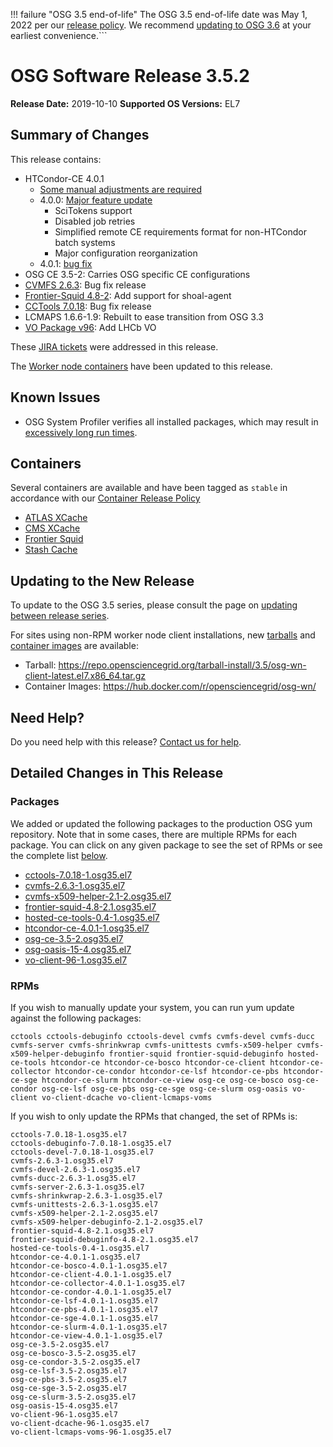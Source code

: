 !!! failure "OSG 3.5 end-of-life"
    The OSG 3.5 end-of-life date was May 1, 2022 per our
    [release policy](https://opensciencegrid.org/technology/policy/release-series/).
    We recommend
    [updating to OSG 3.6](https://opensciencegrid.org/docs/release/updating-to-osg-36/)
    at your earliest convenience.```

OSG Software Release 3.5.2
===========================

**Release Date:** 2019-10-10
**Supported OS Versions:** EL7

Summary of Changes
------------------

This release contains:

-   HTCondor-CE 4.0.1
    -   [Some manual adjustments are required](../updating-to-osg-35.md#updating-to-htcondor-ce-4x)
    -   4.0.0: [Major feature update](https://github.com/htcondor/htcondor-ce/releases/tag/v4.0.0)
        -   SciTokens support
        -   Disabled job retries
        -   Simplified remote CE requirements format for non-HTCondor batch systems
        -   Major configuration reorganization
    -   4.0.1: [bug fix](https://github.com/htcondor/htcondor-ce/releases/tag/v4.0.1)
-   OSG CE 3.5-2: Carries OSG specific CE configurations
-   [CVMFS 2.6.3](https://cvmfs.readthedocs.io/en/2.6/cpt-releasenotes.html): Bug fix release
-   [Frontier-Squid 4.8-2](http://frontier.cern.ch/dist/frontier-squid-releasenotes.txt): Add support for shoal-agent
-   [CCTools 7.0.18](http://ccl.cse.nd.edu/software/): Bug fix release
-   LCMAPS 1.6.6-1.9: Rebuilt to ease transition from OSG 3.3
-   [VO Package v96](https://github.com/opensciencegrid/osg-vo-config/releases/tag/release-96): Add LHCb VO

These
[JIRA tickets](https://jira.opensciencegrid.org/issues/?jql=project%20%3D%20SOFTWARE%20AND%20fixVersion%20%3D%203.5.2%20ORDER%20BY%20priority%20DESC%2C%20key%20DESC)
were addressed in this release.

The [Worker node containers](../../worker-node/using-wn-containers.md) have been updated to this release.

Known Issues
------------

- OSG System Profiler verifies all installed packages, which may result in
[excessively long run times](https://opensciencegrid.atlassian.net/browse/SOFTWARE-3804).


Containers
----------

Several containers are available and have been tagged as `stable` in accordance with our
[Container Release Policy](https://opensciencegrid.org/technology/policy/container-release/)

-   [ATLAS XCache](https://hub.docker.com/r/opensciencegrid/atlas-xcache/)
-   [CMS XCache](https://hub.docker.com/r/opensciencegrid/cms-xcache/)
-   [Frontier Squid](https://hub.docker.com/r/opensciencegrid/frontier-squid/)
-   [Stash Cache](https://hub.docker.com/r/opensciencegrid/stash-cache/)

Updating to the New Release
---------------------------

To update to the OSG 3.5 series, please consult the page on
[updating between release series](../updating-to-osg-35.md).

For sites using non-RPM worker node client installations, new [tarballs](../../worker-node/install-wn-tarball.md) and
[container images](../../worker-node/using-wn-containers.md) are available:

- Tarball: <https://repo.opensciencegrid.org/tarball-install/3.5/osg-wn-client-latest.el7.x86_64.tar.gz>
- Container Images: <https://hub.docker.com/r/opensciencegrid/osg-wn/>

Need Help?
----------

Do you need help with this release? [Contact us for help](../../common/help.md).

Detailed Changes in This Release
--------------------------------

### Packages

We added or updated the following packages to the production OSG yum repository.
Note that in some cases, there are multiple RPMs for each package.
You can click on any given package to see the set of RPMs or see the complete list [below](#rpms).

-   [cctools-7.0.18-1.osg35.el7](https://koji.chtc.wisc.edu/koji/search?match=glob&type=build&terms=cctools-7.0.18-1.osg35.el7)
-   [cvmfs-2.6.3-1.osg35.el7](https://koji.chtc.wisc.edu/koji/search?match=glob&type=build&terms=cvmfs-2.6.3-1.osg35.el7)
-   [cvmfs-x509-helper-2.1-2.osg35.el7](https://koji.chtc.wisc.edu/koji/search?match=glob&type=build&terms=cvmfs-x509-helper-2.1-2.osg35.el7)
-   [frontier-squid-4.8-2.1.osg35.el7](https://koji.chtc.wisc.edu/koji/search?match=glob&type=build&terms=frontier-squid-4.8-2.1.osg35.el7)
-   [hosted-ce-tools-0.4-1.osg35.el7](https://koji.chtc.wisc.edu/koji/search?match=glob&type=build&terms=hosted-ce-tools-0.4-1.osg35.el7)
-   [htcondor-ce-4.0.1-1.osg35.el7](https://koji.chtc.wisc.edu/koji/search?match=glob&type=build&terms=htcondor-ce-4.0.1-1.osg35.el7)
-   [osg-ce-3.5-2.osg35.el7](https://koji.chtc.wisc.edu/koji/search?match=glob&type=build&terms=osg-ce-3.5-2.osg35.el7)
-   [osg-oasis-15-4.osg35.el7](https://koji.chtc.wisc.edu/koji/search?match=glob&type=build&terms=osg-oasis-15-4.osg35.el7)
-   [vo-client-96-1.osg35.el7](https://koji.chtc.wisc.edu/koji/search?match=glob&type=build&terms=vo-client-96-1.osg35.el7)

### RPMs

If you wish to manually update your system, you can run yum update against the following packages:

    cctools cctools-debuginfo cctools-devel cvmfs cvmfs-devel cvmfs-ducc cvmfs-server cvmfs-shrinkwrap cvmfs-unittests cvmfs-x509-helper cvmfs-x509-helper-debuginfo frontier-squid frontier-squid-debuginfo hosted-ce-tools htcondor-ce htcondor-ce-bosco htcondor-ce-client htcondor-ce-collector htcondor-ce-condor htcondor-ce-lsf htcondor-ce-pbs htcondor-ce-sge htcondor-ce-slurm htcondor-ce-view osg-ce osg-ce-bosco osg-ce-condor osg-ce-lsf osg-ce-pbs osg-ce-sge osg-ce-slurm osg-oasis vo-client vo-client-dcache vo-client-lcmaps-voms

If you wish to only update the RPMs that changed, the set of RPMs is:

``` file
cctools-7.0.18-1.osg35.el7
cctools-debuginfo-7.0.18-1.osg35.el7
cctools-devel-7.0.18-1.osg35.el7
cvmfs-2.6.3-1.osg35.el7
cvmfs-devel-2.6.3-1.osg35.el7
cvmfs-ducc-2.6.3-1.osg35.el7
cvmfs-server-2.6.3-1.osg35.el7
cvmfs-shrinkwrap-2.6.3-1.osg35.el7
cvmfs-unittests-2.6.3-1.osg35.el7
cvmfs-x509-helper-2.1-2.osg35.el7
cvmfs-x509-helper-debuginfo-2.1-2.osg35.el7
frontier-squid-4.8-2.1.osg35.el7
frontier-squid-debuginfo-4.8-2.1.osg35.el7
hosted-ce-tools-0.4-1.osg35.el7
htcondor-ce-4.0.1-1.osg35.el7
htcondor-ce-bosco-4.0.1-1.osg35.el7
htcondor-ce-client-4.0.1-1.osg35.el7
htcondor-ce-collector-4.0.1-1.osg35.el7
htcondor-ce-condor-4.0.1-1.osg35.el7
htcondor-ce-lsf-4.0.1-1.osg35.el7
htcondor-ce-pbs-4.0.1-1.osg35.el7
htcondor-ce-sge-4.0.1-1.osg35.el7
htcondor-ce-slurm-4.0.1-1.osg35.el7
htcondor-ce-view-4.0.1-1.osg35.el7
osg-ce-3.5-2.osg35.el7
osg-ce-bosco-3.5-2.osg35.el7
osg-ce-condor-3.5-2.osg35.el7
osg-ce-lsf-3.5-2.osg35.el7
osg-ce-pbs-3.5-2.osg35.el7
osg-ce-sge-3.5-2.osg35.el7
osg-ce-slurm-3.5-2.osg35.el7
osg-oasis-15-4.osg35.el7
vo-client-96-1.osg35.el7
vo-client-dcache-96-1.osg35.el7
vo-client-lcmaps-voms-96-1.osg35.el7
```
